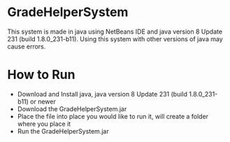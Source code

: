 # GradeHelperSystem

This system is made in java using NetBeans IDE and java version 8 Update 231 (build 1.8.0_231-b11). Using this system with other versions of java may cause errors.

# How to Run

- Download and Install java, java version 8 Update 231 (build 1.8.0_231-b11) or newer
- Download the GradeHelperSystem.jar
- Place the file into place you would like to run it, will create a folder where you place it
- Run the GradeHelperSystem.jar
